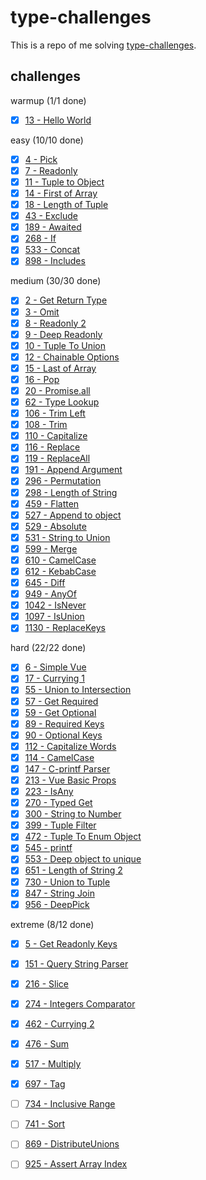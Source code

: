 # type-challenges

This is a repo of me solving [type-challenges](https://github.com/type-challenges/type-challenges).

## challenges

warmup (1/1 done)
- [x] [13 - Hello World](./questions/13-warm-hello-world.ts)

easy (10/10 done)
- [x] [4 - Pick](./questions/4-easy-pick.ts)
- [x] [7 - Readonly](./questions/7-easy-readonly.ts)
- [x] [11 - Tuple to Object](./questions/11-easy-tuple-to-object.ts)
- [x] [14 - First of Array](./questions/14-easy-first.ts)
- [x] [18 - Length of Tuple](./questions/18-easy-tuple-length.ts)
- [x] [43 - Exclude](./questions/43-easy-exclude.ts)
- [x] [189 - Awaited](./questions/189-easy-awaited.ts)
- [x] [268 - If](./questions/268-easy-if.ts)
- [x] [533 - Concat](./questions/533-easy-concat.ts)
- [x] [898 - Includes](./questions/898-easy-includes.ts)

medium (30/30 done)
- [x] [2 - Get Return Type](./questions/2-medium-return-type.ts)
- [x] [3 - Omit](./questions/3-medium-omit.ts)
- [x] [8 - Readonly 2](./questions/8-medium-readonly-2.ts)
- [x] [9 - Deep Readonly](./questions/9-medium-deep-readonly.ts)
- [x] [10 - Tuple To Union](./questions/10-medium-tuple-to-union.ts)
- [x] [12 - Chainable Options](./questions/12-medium-chainable-options.ts)
- [x] [15 - Last of Array](./questions/15-medium-last.ts)
- [x] [16 - Pop](./questions/16-medium-pop.ts)
- [x] [20 - Promise.all](./questions/20-medium-promise-all.ts)
- [x] [62 - Type Lookup](./questions/62-medium-type-lookup.ts)
- [x] [106 - Trim Left](./questions/106-medium-trimleft.ts)
- [x] [108 - Trim](./questions/108-medium-trim.ts)
- [x] [110 - Capitalize](./questions/110-medium-capitalize.ts)
- [x] [116 - Replace](./questions/116-medium-replace.ts)
- [x] [119 - ReplaceAll](./questions/119-medium-replaceall.ts)
- [x] [191 - Append Argument](./questions/191-medium-append-argument.ts)
- [x] [296 - Permutation](./questions/296-medium-permutation.ts)
- [x] [298 - Length of String](./questions/298-medium-length-of-string.ts)
- [x] [459 - Flatten](./questions/459-medium-flatten.ts)
- [x] [527 - Append to object](./questions/527-medium-append-to-object.ts)
- [x] [529 - Absolute](./questions/529-medium-absolute.ts)
- [x] [531 - String to Union](./questions/531-medium-string-to-union.ts)
- [x] [599 - Merge](./questions/599-medium-merge.ts)
- [x] [610 - CamelCase](./questions/610-medium-camelcase.ts)
- [x] [612 - KebabCase](./questions/612-medium-kebabcase.ts)
- [x] [645 - Diff](./questions/645-medium-diff.ts)
- [x] [949 - AnyOf](./questions/949-medium-anyof.ts)
- [x] [1042 - IsNever](./questions/1042-medium-isnever.ts)
- [x] [1097 - IsUnion](./questions/1097-medium-isunion.ts)
- [x] [1130 - ReplaceKeys](./questions/1130-medium-replacekeys.ts)

hard (22/22 done)
- [x] [6 - Simple Vue](./questions/6-hard-simple-vue.ts)
- [x] [17 - Currying 1](./questions/17-hard-currying-1.ts)
- [x] [55 - Union to Intersection](./questions/55-hard-union-to-intersection.ts)
- [x] [57 - Get Required](./questions/57-hard-get-required.ts)
- [x] [59 - Get Optional](./questions/59-hard-get-optional.ts)
- [x] [89 - Required Keys](./questions/89-hard-required-keys.ts)
- [x] [90 - Optional Keys](./questions/90-hard-optional-keys.ts)
- [x] [112 - Capitalize Words](./questions/112-hard-capitalizewords.ts)
- [x] [114 - CamelCase](./questions/114-hard-camelcase.ts)
- [x] [147 - C-printf Parser](./questions/147-hard-c-printf-parser.ts)
- [x] [213 - Vue Basic Props](./questions/213-hard-vue-basic-props.ts)
- [x] [223 - IsAny](./questions/223-hard-isany.ts)
- [x] [270 - Typed Get](./questions/270-hard-typed-get.ts)
- [x] [300 - String to Number](./questions/300-hard-string-to-number.ts)
- [x] [399 - Tuple Filter](./questions/399-hard-tuple-filter.ts)
- [x] [472 - Tuple To Enum Object](./questions/472-hard-tuple-to-enum-object.ts)
- [x] [545 - printf](./questions/545-hard-printf.ts)
- [x] [553 - Deep object to unique](./questions/553-hard-deep-object-to-unique.ts)
- [x] [651 - Length of String 2](./questions/651-hard-length-of-string-2.ts)
- [x] [730 - Union to Tuple](./questions/730-hard-union-to-tuple.ts)
- [x] [847 - String Join](./questions/847-hard-string-join.ts)
- [x] [956 - DeepPick](./questions/956-hard-deeppick.ts)

extreme (8/12 done)
- [x] [5 - Get Readonly Keys](./questions/5-extreme-readonly-keys.ts)
- [x] [151 - Query String Parser](./questions/151-extreme-query-string-parser.ts)
- [x] [216 - Slice](./questions/216-extreme-slice.ts)
- [x] [274 - Integers Comparator](./questions/274-extreme-integers-comparator.ts)
- [x] [462 - Currying 2](./questions/462-extreme-currying-2.ts)
- [x] [476 - Sum](./questions/476-extreme-sum.ts)
- [x] [517 - Multiply](./questions/517-extreme-multiply.ts)
- [x] [697 - Tag](./questions/697-extreme-tag.ts)
- [ ] [734 - Inclusive Range](./questions/734-extreme-inclusive-range.ts)
- [ ] [741 - Sort](./questions/741-extreme-sort.ts)
- [ ] [869 - DistributeUnions](./questions/869-extreme-distributeunions.ts)
- [ ] [925 - Assert Array Index](./questions/925-extreme-assert-array-index.ts)

